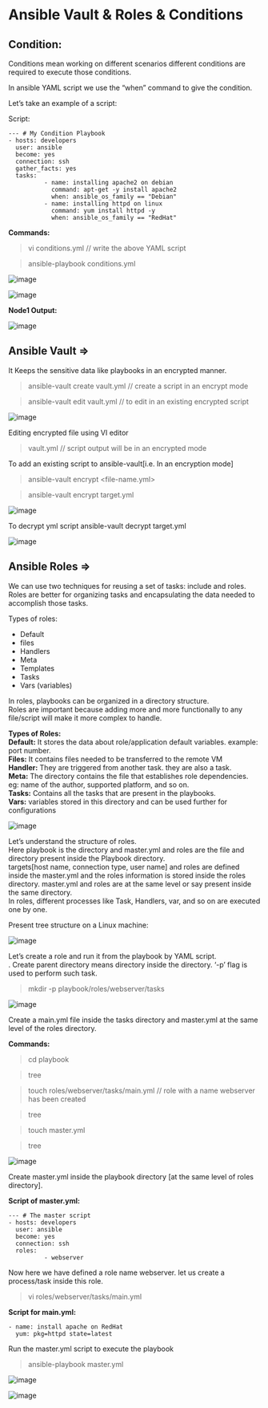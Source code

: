 # Ansible Vault & Roles & Conditions

## Condition:

Conditions mean working on different scenarios different conditions are required to execute those conditions. 

In ansible YAML script we use the “when” command to give the condition.

Let’s take an example of a script:

Script:
```
--- # My Condition Playbook
- hosts: developers
  user: ansible
  become: yes
  connection: ssh
  gather_facts: yes
  tasks:
          - name: installing apache2 on debian
            command: apt-get -y install apache2
            when: ansible_os_family == "Debian"
          - name: installing httpd on linux
            command: yum install httpd -y
            when: ansible_os_family == "RedHat"

```

**Commands:**

> vi conditions.yml  // write the above YAML script

> ansible-playbook conditions.yml

![image](https://user-images.githubusercontent.com/46487696/120824566-3622df80-c576-11eb-9509-e0485fcd1d84.png)

![image](https://user-images.githubusercontent.com/46487696/120824583-39b66680-c576-11eb-9836-227bc259a722.png)


**Node1 Output:**

![image](https://user-images.githubusercontent.com/46487696/120824641-4470fb80-c576-11eb-8d99-1a4f7664fc34.png)



## Ansible Vault =>

It Keeps the sensitive data like playbooks in an encrypted manner.

> ansible-vault create vault.yml      // create a script in an encrypt mode

> ansible-vault edit vault.yml        // to edit in an existing encrypted script

![image](https://user-images.githubusercontent.com/46487696/120824990-944fc280-c576-11eb-8825-7855501e39d3.png)

Editing encrypted file using VI editor

> vault.yml                   // script output will be in an encrypted mode


To add an existing script to ansible-vault[i.e. In an encryption mode]

> ansible-vault encrypt <file-name.yml>

> ansible-vault encrypt target.yml

![image](https://user-images.githubusercontent.com/46487696/120825130-b2b5be00-c576-11eb-93c8-ea1cae4b801e.png)

To decrypt yml script
ansible-vault decrypt target.yml

![image](https://user-images.githubusercontent.com/46487696/120825144-b5b0ae80-c576-11eb-995d-59bb63f99a2a.png)


## Ansible Roles =>

We can use two techniques for reusing a set of tasks: include and roles.<br>
Roles are better for organizing tasks and encapsulating the data needed to accomplish those tasks.<br>

Types of roles:<br>
* Default
* files
* Handlers
* Meta
* Templates
* Tasks
* Vars (variables)

In roles, playbooks can be organized in a directory structure.<br>
Roles are important because adding more and more functionally to any file/script will make it more complex to handle.<br>

**Types of Roles:**<br>
**Default:** It stores the data about role/application default variables. example: port number.<br>
**Files:** It contains files needed to be transferred to the remote VM <br>
**Handler:** They are triggered from another task. they are also a task. <br>
**Meta:** The directory contains the file that establishes role dependencies. eg: name of the author, supported platform, and so on. <br>
**Tasks:** Contains all the tasks that are present in the playbooks. <br>
**Vars:** variables stored in this directory and can be used further for configurations <br>

![image](https://user-images.githubusercontent.com/46487696/120825477-0d4f1a00-c577-11eb-9e4f-4558ec22a434.png)


Let’s understand the structure of roles.<br>
Here playbook is the directory and master.yml and roles are the file and directory present inside the Playbook directory.<br>
targets[host name, connection type, user name] and roles are defined inside the master.yml and the roles information is stored inside the roles directory. master.yml and roles are at the same level or say present inside the same directory.<br>
In roles, different processes like Task, Handlers, var, and so on are executed one by one.<br>

Present tree structure on a Linux machine:

![image](https://user-images.githubusercontent.com/46487696/120825499-14762800-c577-11eb-8922-634b227f33d8.png)

Let’s create a role and run it from the playbook by YAML script. <br>.
Create parent directory means directory inside the directory. ‘-p’ flag is used to perform such task. <br>

> mkdir -p playbook/roles/webserver/tasks

![image](https://user-images.githubusercontent.com/46487696/120825567-25269e00-c577-11eb-80ef-3c4103c11cc8.png)

Create a main.yml file inside the tasks directory and master.yml at the same level of the roles directory.

**Commands:**
> cd playbook

> tree

> touch roles/webserver/tasks/main.yml        // role with  a name webserver has been created

> tree

> touch master.yml

> tree

![image](https://user-images.githubusercontent.com/46487696/120825686-41c2d600-c577-11eb-8df5-e5122f82dbb8.png)


Create master.yml inside the playbook directory [at the same level of roles directory].

**Script of master.yml:**
```
--- # The master script
- hosts: developers
  user: ansible
  become: yes
  connection: ssh
  roles:
          - webserver
```

Now here we have defined a role name webserver. let us create a process/task inside this role. <br>

> vi roles/webserver/tasks/main.yml

**Script for main.yml:**

```
- name: install apache on RedHat
  yum: pkg=httpd state=latest
```

Run the master.yml script to execute the playbook

> ansible-playbook master.yml

![image](https://user-images.githubusercontent.com/46487696/120825909-7df63680-c577-11eb-84ac-e0f436eed391.png)

![image](https://user-images.githubusercontent.com/46487696/120825927-82baea80-c577-11eb-9ff9-a67957ce51eb.png)




